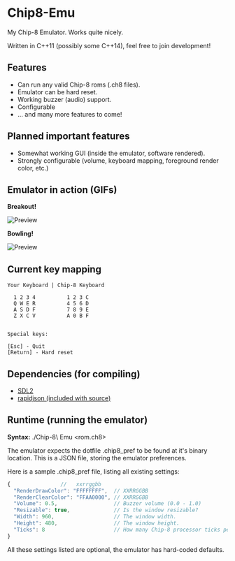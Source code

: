 Chip8-Emu
=========

My Chip-8 Emulator. Works quite nicely.

Written in C++11 (possibly some C++14), feel free to join development!

## Features

* Can run any valid Chip-8 roms (.ch8 files).
* Emulator can be hard reset.
* Working buzzer (audio) support.
* Configurable
* ... and many more features to come!

## Planned important features

* Somewhat working GUI (inside the emulator, software rendered).
* Strongly configurable (volume, keyboard mapping, foreground render color, etc.)

## Emulator in action (GIFs)

**Breakout!**

![Preview](http://i.imgur.com/Ok7tXGk.gif "The emulator running Breakout")

**Bowling!**

![Preview](http://i.imgur.com/WTnhNuV.gif "The emulator running Bowling")

## Current key mapping

    Your Keyboard | Chip-8 Keyboard

      1 2 3 4          1 2 3 C
      Q W E R          4 5 6 D
      A S D F          7 8 9 E
      Z X C V          A 0 B F


    Special keys:

    [Esc] - Quit
    [Return] - Hard reset

## Dependencies (for compiling)

* [SDL2](http://libsdl.org)
* [rapidjson (included with source)](https://github.com/miloyip/rapidjson)

## Runtime (running the emulator)

**Syntax:** ./Chip-8\ Emu &lt;rom.ch8&gt;

The emulator expects the dotfile .chip8_pref to be found at it's binary location.
This is a JSON file, storing the emulator preferences.

Here is a sample .chip8_pref file, listing all existing settings:
```javascript
{                //   xxrrggbb
  "RenderDrawColor": "FFFFFFFF",  // XXRRGGBB
  "RenderClearColor": "FFAA0000", // XXRRGGBB
  "Volume": 0.5,                  // Buzzer volume (0.0 - 1.0)
  "Resizable": true,              // Is the window resizable?
  "Width": 960,                   // The window width.
  "Height": 480,                  // The window height.
  "Ticks": 8                      // How many Chip-8 processor ticks per frame (1 - 999999).
}
```
All these settings listed are optional, the emulator has hard-coded defaults.

